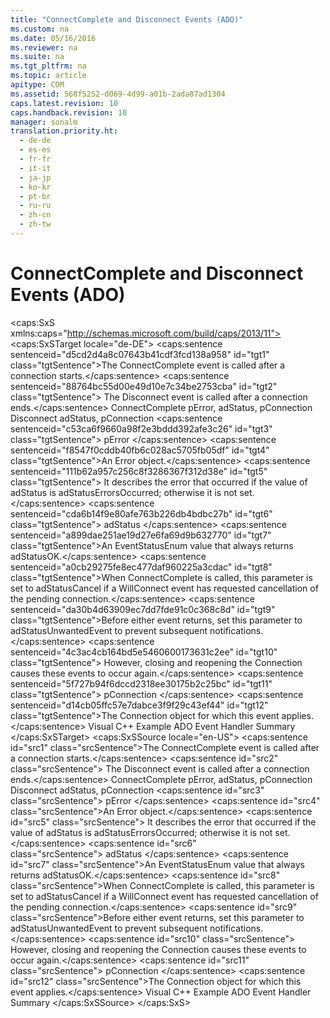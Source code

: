 ```yaml
---
title: "ConnectComplete and Disconnect Events (ADO)"
ms.custom: na
ms.date: 05/16/2016
ms.reviewer: na
ms.suite: na
ms.tgt_pltfrm: na
ms.topic: article
apitype: COM
ms.assetid: 568f5252-d069-4d99-a01b-2ada87ad1304
caps.latest.revision: 10
caps.handback.revision: 10
manager: sonalm
translation.priority.ht: 
  - de-de
  - es-es
  - fr-fr
  - it-it
  - ja-jp
  - ko-kr
  - pt-br
  - ru-ru
  - zh-cn
  - zh-tw
---
```

# ConnectComplete and Disconnect Events (ADO)
<?xml version="1.0" encoding="utf-8"?>
<caps:SxS xmlns:caps="http://schemas.microsoft.com/build/caps/2013/11">
  <caps:SxSTarget locale="de-DE">
    <developerReferenceWithSyntaxDocument xsi:schemaLocation="http://ddue.schemas.microsoft.com/authoring/2003/5 http://dduestorage.blob.core.windows.net/ddueschema/developer.xsd" xmlns="http://ddue.schemas.microsoft.com/authoring/2003/5" xmlns:xlink="http://www.w3.org/1999/xlink" xmlns:xsi="http://www.w3.org/2001/XMLSchema-instance">
      <introduction>
        <para>
          <caps:sentence sentenceid="d5cd2d4a8c07643b41cdf3fcd138a958" id="tgt1" class="tgtSentence">The <legacyBold>ConnectComplete</legacyBold> event is called after a connection starts.</caps:sentence>
          <caps:sentence sentenceid="88764bc55d00e49d10e7c34be2753cba" id="tgt2" class="tgtSentence"> The <legacyBold>Disconnect</legacyBold> event is called after a connection ends.</caps:sentence>
        </para>
      </introduction>
      <syntaxSection>
        <legacySyntax>
          <legacyBold>ConnectComplete</legacyBold>
          <parameterReference>pError, adStatus, pConnection</parameterReference>
          <legacyBold>Disconnect </legacyBold>
          <parameterReference>adStatus, pConnection</parameterReference>
        </legacySyntax>
      </syntaxSection>
      <parameters>
        <content>
          <definitionTable>
            <definedTerm>
              <caps:sentence sentenceid="c53ca6f9660a98f2e3bddd392afe3c26" id="tgt3" class="tgtSentence"> <legacyItalic>pError</legacyItalic> </caps:sentence>
            </definedTerm>
            <definition>
              <para>
                <caps:sentence sentenceid="f8547f0cddb40fb6c028ac5705fb05df" id="tgt4" class="tgtSentence">An <legacyLink xlink:href="a175d453-fa55-4f49-9ede-a26d83177919">Error</legacyLink> object.</caps:sentence>
                <caps:sentence sentenceid="111b62a957c256c8f3286367f312d38e" id="tgt5" class="tgtSentence"> It describes the error that occurred if the value of <legacyItalic>adStatus </legacyItalic>is <legacyBold>adStatusErrorsOccurred</legacyBold>; otherwise it is not set.</caps:sentence>
              </para>
            </definition>
            <definedTerm>
              <caps:sentence sentenceid="cda6b14f9e80afe763b226db4bdbc27b" id="tgt6" class="tgtSentence"> <legacyItalic>adStatus</legacyItalic> </caps:sentence>
            </definedTerm>
            <definition>
              <para>
                <caps:sentence sentenceid="a899dae251ae19d27e6fa69d9b632770" id="tgt7" class="tgtSentence">An <legacyLink xlink:href="ebfd4cda-4017-4873-9d28-38b1c7db12a8">EventStatusEnum</legacyLink> value that always returns <legacyBold>adStatusOK</legacyBold>.</caps:sentence>
              </para>
              <para>
                <caps:sentence sentenceid="a0cb29275fe8ec477daf960225a3cdac" id="tgt8" class="tgtSentence">When <legacyBold>ConnectComplete</legacyBold> is called, this parameter is set to <legacyBold>adStatusCancel</legacyBold> if a <legacyBold>WillConnect</legacyBold> event has requested cancellation of the pending connection.</caps:sentence>
              </para>
              <para>
                <caps:sentence sentenceid="da30b4d63909ec7dd7fde91c0c368c8d" id="tgt9" class="tgtSentence">Before either event returns, set this parameter to <legacyBold>adStatusUnwantedEvent</legacyBold> to prevent subsequent notifications.</caps:sentence>
                <caps:sentence sentenceid="4c3ac4cb164bd5e5460600173631c2ee" id="tgt10" class="tgtSentence"> However, closing and reopening the <legacyLink xlink:href="ef6b1824-5b12-43db-89d7-8f3d13896d4d">Connection</legacyLink> causes these events to occur again.</caps:sentence>
              </para>
            </definition>
            <definedTerm>
              <caps:sentence sentenceid="5f727b94f6dccd2318ee30175b2c25bc" id="tgt11" class="tgtSentence"> <legacyItalic>pConnection</legacyItalic> </caps:sentence>
            </definedTerm>
            <definition>
              <para>
                <caps:sentence sentenceid="d14cb05ffc57e7dabce3f9f29c43ef44" id="tgt12" class="tgtSentence">The <legacyBold>Connection</legacyBold> object for which this event applies.</caps:sentence>
              </para>
            </definition>
          </definitionTable>
        </content>
      </parameters>
      <relatedTopics>
        <link xlink:href="29530153-b963-4a7c-8665-2335f1d604a8">Visual C++ Example</link>
        <link xlink:href="b34f4472-5e04-4a2c-ab64-38d6eca31a69">ADO Event Handler Summary</link>
      </relatedTopics>
    </developerReferenceWithSyntaxDocument>
  </caps:SxSTarget>
  <caps:SxSSource locale="en-US">
    <developerReferenceWithSyntaxDocument xsi:schemaLocation="http://ddue.schemas.microsoft.com/authoring/2003/5 http://dduestorage.blob.core.windows.net/ddueschema/developer.xsd" xmlns="http://ddue.schemas.microsoft.com/authoring/2003/5" xmlns:xlink="http://www.w3.org/1999/xlink" xmlns:xsi="http://www.w3.org/2001/XMLSchema-instance">
      <introduction>
        <para>
          <caps:sentence id="src1" class="srcSentence">The <legacyBold>ConnectComplete</legacyBold> event is called after a connection starts.</caps:sentence>
          <caps:sentence id="src2" class="srcSentence"> The <legacyBold>Disconnect</legacyBold> event is called after a connection ends.</caps:sentence>
        </para>
      </introduction>
      <syntaxSection>
        <legacySyntax>
          <legacyBold>ConnectComplete</legacyBold>
          <parameterReference>pError, adStatus, pConnection</parameterReference>
          <legacyBold>Disconnect </legacyBold>
          <parameterReference>adStatus, pConnection</parameterReference>
        </legacySyntax>
      </syntaxSection>
      <parameters>
        <content>
          <definitionTable>
            <definedTerm>
              <caps:sentence id="src3" class="srcSentence"> <legacyItalic>pError</legacyItalic> </caps:sentence>
            </definedTerm>
            <definition>
              <para>
                <caps:sentence id="src4" class="srcSentence">An <legacyLink xlink:href="a175d453-fa55-4f49-9ede-a26d83177919">Error</legacyLink> object.</caps:sentence>
                <caps:sentence id="src5" class="srcSentence"> It describes the error that occurred if the value of <legacyItalic>adStatus </legacyItalic>is <legacyBold>adStatusErrorsOccurred</legacyBold>; otherwise it is not set.</caps:sentence>
              </para>
            </definition>
            <definedTerm>
              <caps:sentence id="src6" class="srcSentence"> <legacyItalic>adStatus</legacyItalic> </caps:sentence>
            </definedTerm>
            <definition>
              <para>
                <caps:sentence id="src7" class="srcSentence">An <legacyLink xlink:href="ebfd4cda-4017-4873-9d28-38b1c7db12a8">EventStatusEnum</legacyLink> value that always returns <legacyBold>adStatusOK</legacyBold>.</caps:sentence>
              </para>
              <para>
                <caps:sentence id="src8" class="srcSentence">When <legacyBold>ConnectComplete</legacyBold> is called, this parameter is set to <legacyBold>adStatusCancel</legacyBold> if a <legacyBold>WillConnect</legacyBold> event has requested cancellation of the pending connection.</caps:sentence>
              </para>
              <para>
                <caps:sentence id="src9" class="srcSentence">Before either event returns, set this parameter to <legacyBold>adStatusUnwantedEvent</legacyBold> to prevent subsequent notifications.</caps:sentence>
                <caps:sentence id="src10" class="srcSentence"> However, closing and reopening the <legacyLink xlink:href="ef6b1824-5b12-43db-89d7-8f3d13896d4d">Connection</legacyLink> causes these events to occur again.</caps:sentence>
              </para>
            </definition>
            <definedTerm>
              <caps:sentence id="src11" class="srcSentence"> <legacyItalic>pConnection</legacyItalic> </caps:sentence>
            </definedTerm>
            <definition>
              <para>
                <caps:sentence id="src12" class="srcSentence">The <legacyBold>Connection</legacyBold> object for which this event applies.</caps:sentence>
              </para>
            </definition>
          </definitionTable>
        </content>
      </parameters>
      <relatedTopics>
        <link xlink:href="29530153-b963-4a7c-8665-2335f1d604a8">Visual C++ Example</link>
        <link xlink:href="b34f4472-5e04-4a2c-ab64-38d6eca31a69">ADO Event Handler Summary</link>
      </relatedTopics>
    </developerReferenceWithSyntaxDocument>
  </caps:SxSSource>
</caps:SxS>